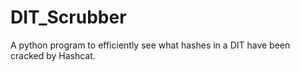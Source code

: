 # DIT_Scrubber
A python program to efficiently see what hashes in a DIT have been cracked by Hashcat. 
